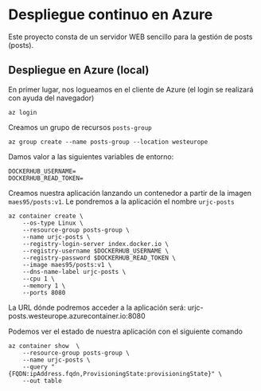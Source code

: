 # Despliegue continuo en Azure

Este proyecto consta de un servidor WEB sencillo para la gestión de posts (posts).

## Despliegue en Azure (local)

En primer lugar, nos logueamos en el cliente de Azure (el login se realizará con ayuda del navegador) 
```
az login
```

Creamos un grupo de recursos `posts-group`
```
az group create --name posts-group --location westeurope
```

Damos valor a las siguientes variables de entorno:

```
DOCKERHUB_USERNAME=
DOCKERHUB_READ_TOKEN=
```

Creamos nuestra aplicación lanzando un contenedor a partir de la imagen `maes95/posts:v1`. Le pondremos a la aplicación el nombre `urjc-posts`

```
az container create \
    --os-type Linux \
    --resource-group posts-group \
    --name urjc-posts \
    --registry-login-server index.docker.io \
    --registry-username $DOCKERHUB_USERNAME \
    --registry-password $DOCKERHUB_READ_TOKEN \
    --image maes95/posts:v1 \
    --dns-name-label urjc-posts \
    --cpu 1 \
    --memory 1 \
    --ports 8080
```

La URL dónde podremos acceder a la aplicación será: urjc-posts.westeurope.azurecontainer.io:8080

Podemos ver el estado de nuestra aplicación con el siguiente comando
```
az container show  \
    --resource-group posts-group \
    --name urjc-posts \
    --query "{FQDN:ipAddress.fqdn,ProvisioningState:provisioningState}" \
    --out table
```

